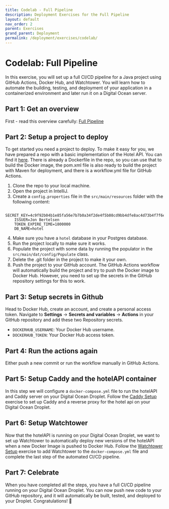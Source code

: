 ```yaml
---
title: Codelab - Full Pipeline
description: Deployment Exercises for the Full Pipeline
layout: default
nav_order: 2
parent: Exercises
grand_parent: Deployment
permalink: /deployment/exercises/codelab/
---
```


# Codelab: Full Pipeline

In this exercise, you will set up a full CI/CD pipeline for a Java project using GitHub Actions, Docker Hub, and Watchtower. You will learn how to automate the building, testing, and deployment of your application in a containerized environment and later run it on a Digital Ocean server.

## Part 1: Get an overview

First - read this overview carefully: [Full Pipeline](./full_pipeline.md)

## Part 2: Setup a project to deploy

To get started you need a project to deploy. To make it easy for you, we have prepared a repo with a basic implementation of the Hotel API. You can find it [here](https://github.com/jonbertelsen/hotel_api_deployable). There is already a Dockerfile in the repo, so you can use that to build the Docker image, the pom.xml file is also ready to build the project with Maven for deployment, and there is a workflow.yml file for GitHub Actions.

1. Clone the repo to your local machine.
2. Open the project in IntelliJ.
3. Create a `config.properties` file in the `src/main/resources` folder with the following content:

```properties
    SECRET_KEY=4c9f92b04b1e85fa56e7b7b0a34f2de4f5b08cd9bb4dfe8ac4d73b4f7f6ef37b
    ISSUER=Jon Bertelsen
    TOKEN_EXPIRE_TIME=1800000
    DB_NAME=hotel
```

4. Make sure you have a `hotel` database in your Postgres database.
5. Run the project locally to make sure it works.
6. Populate the project with some data by running the populator in the `src/main/dat/config/Populate` class.
7. Delete the .git folder in the project to make it your own.
8. Push the project to your GitHub account. The GitHub Actions workflow will automatically build the project and try to push the Docker image to Docker Hub. However, you need to set up the secrets in the GitHub repository settings for this to work.

## Part 3: Setup secrets in Github

Head to Docker Hub, create an account, and create a personal access token.
Navigate to **Settings** → **Secrets and variables** → **Actions** in your GitHub repository and add these two Repository secrets.

- `DOCKERHUB_USERNAME`: Your Docker Hub username.
- `DOCKERHUB_TOKEN`: Your Docker Hub access token.

## Part 4: Run the actions again

Either push a new commit or run the workflow manually in GitHub Actions.

## Part 5: Setup Caddy and the hotelAPI container

In this step we will configure a `docker-compose.yml` file to run the hotelAPI and Caddy server on your Digital Ocean Droplet. Follow the [Caddy Setup](./caddy_setup.md) exercise to set up Caddy and a reverse proxy for the hotel api on your Digital Ocean Droplet.

## Part 6: Setup Watchtower

Now that the hotelAPI is running on your Digital Ocean Droplet, we want to set up Watchtower to automatically deploy new versions of the hotelAPI when a new Docker Image is pushed to Docker Hub. Follow the [Watchtower Setup](./watchtower.md) exercise to add Watchtower to the `docker-compose.yml` file and complete the last step of the automated CI/CD pipeline.

## Part 7: Celebrate

When you have completed all the steps, you have a full CI/CD pipeline running on your Digital Ocean Droplet. You can now push new code to your GitHub repository, and it will automatically be built, tested, and deployed to your Droplet. Congratulations! 🎉
